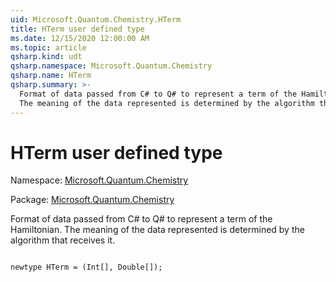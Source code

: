 ```yaml
---
uid: Microsoft.Quantum.Chemistry.HTerm
title: HTerm user defined type
ms.date: 12/15/2020 12:00:00 AM
ms.topic: article
qsharp.kind: udt
qsharp.namespace: Microsoft.Quantum.Chemistry
qsharp.name: HTerm
qsharp.summary: >-
  Format of data passed from C# to Q# to represent a term of the Hamiltonian.
  The meaning of the data represented is determined by the algorithm that receives it.
---
```


# HTerm user defined type

Namespace: [Microsoft.Quantum.Chemistry](xref:Microsoft.Quantum.Chemistry)

Package: [Microsoft.Quantum.Chemistry](https://nuget.org/packages/Microsoft.Quantum.Chemistry)


Format of data passed from C# to Q# to represent a term of the Hamiltonian.The meaning of the data represented is determined by the algorithm that receives it.

```qsharp

newtype HTerm = (Int[], Double[]);
```

